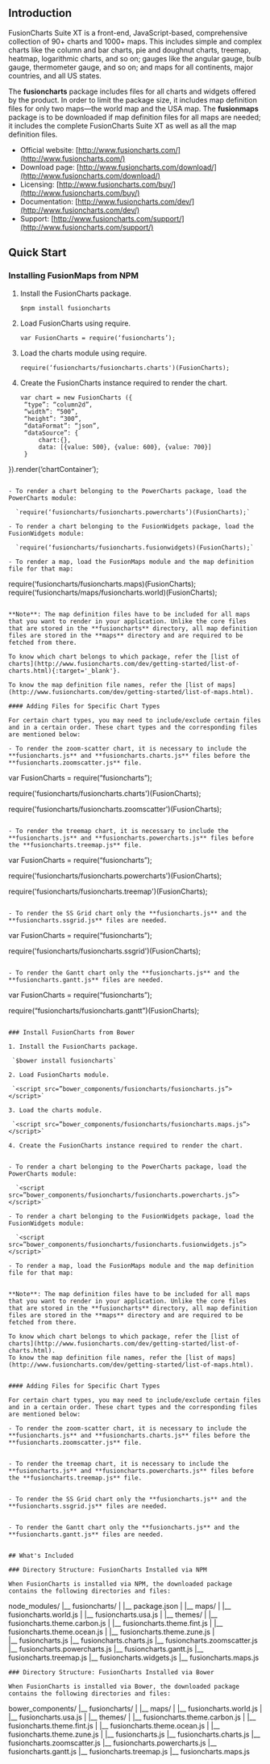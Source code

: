 ## Introduction

FusionCharts Suite XT is a front-end, JavaScript-based, comprehensive collection of 90+ charts and  1000+ maps. This includes simple and complex charts like the column and bar charts, pie and doughnut charts, treemap, heatmap, logarithmic charts, and so on; gauges like the angular gauge, bulb gauge, thermometer gauge, and so on; and maps for all continents, major countries, and all US states.

The **fusioncharts** package includes files for all charts and widgets offered by the product. In order to limit the package size, it includes map definition files for only two maps—the world map and the USA map. The **fusionmaps** package is to be downloaded if map definition files for all maps are needed; it includes the complete FusionCharts Suite XT as well as all the map definition files.

* Official website: [http://www.fusioncharts.com/](http://www.fusioncharts.com/)
* Download page: [http://www.fusioncharts.com/download/](http://www.fusioncharts.com/download/)
* Licensing: [http://www.fusioncharts.com/buy/](http://www.fusioncharts.com/buy/)
* Documentation: [http://www.fusioncharts.com/dev/](http://www.fusioncharts.com/dev/)
* Support: [http://www.fusioncharts.com/support/](http://www.fusioncharts.com/support/)

## Quick Start

### Installing FusionMaps from NPM

1. Install the FusionCharts package.

   `$npm install fusioncharts`
   
2. Load FusionCharts using require.

   `var FusionCharts = require(‘fusioncharts’);`
   
3. Load the charts module using require.

   `require(‘fusioncharts/fusioncharts.charts')(FusionCharts);`
   
4. Create the FusionCharts instance required to render the chart.

   ```
   var chart = new FusionCharts ({
	“type”: “column2d”,
	“width”: “500”,
	“height”: “300”,
	“dataFormat”: “json”,
	“dataSource”: {
		chart:{},
		data: [{value: 500}, {value: 600}, {value: 700}]
	}
}).render(‘chartContainer’);
```

- To render a chart belonging to the PowerCharts package, load the PowerCharts module:

  `require(‘fusioncharts/fusioncharts.powercharts’)(FusionCharts);`

- To render a chart belonging to the FusionWidgets package, load the FusionWidgets module:

  `require(‘fusioncharts/fusioncharts.fusionwidgets)(FusionCharts);`

- To render a map, load the FusionMaps module and the map definition file for that map:

  ```
  require(‘fusioncharts/fusioncharts.maps)(FusionCharts);  
  require(‘fusioncharts/maps/fusioncharts.world)(FusionCharts);
  ```

**Note**: The map definition files have to be included for all maps that you want to render in your application. Unlike the core files that are stored in the **fusioncharts** directory, all map definition files are stored in the **maps** directory and are required to be fetched from there.

To know which chart belongs to which package, refer the [list of charts](http://www.fusioncharts.com/dev/getting-started/list-of-charts.html){:target='_blank'}.

To know the map definition file names, refer the [list of maps](http://www.fusioncharts.com/dev/getting-started/list-of-maps.html).

#### Adding Files for Specific Chart Types

For certain chart types, you may need to include/exclude certain files and in a certain order. These chart types and the corresponding files are mentioned below:

- To render the zoom-scatter chart, it is necessary to include the **fusioncharts.js** and **fusioncharts.charts.js** files before the **fusioncharts.zoomscatter.js** file. 

 ```
  var FusionCharts = require(“fusioncharts”);
  
  require('fusioncharts/fusioncharts.charts')(FusionCharts);
  
  require('fusioncharts/fusioncharts.zoomscatter')(FusionCharts);
  ```

- To render the treemap chart, it is necessary to include the **fusioncharts.js** and **fusioncharts.powercharts.js** files before the **fusioncharts.treemap.js** file.

  ```
  var FusionCharts = require(“fusioncharts”);
  
  require('fusioncharts/fusioncharts.powercharts')(FusionCharts);
  
  require('fusioncharts/fusioncharts.treemap')(FusionCharts);
  ```

- To render the SS Grid chart only the **fusioncharts.js** and the **fusioncharts.ssgrid.js** files are needed.

  ```
  var FusionCharts = require(“fusioncharts”);
  
  require('fusioncharts/fusioncharts.ssgrid')(FusionCharts);
  ```

- To render the Gantt chart only the **fusioncharts.js** and the **fusioncharts.gantt.js** files are needed.

  ```
  var FusionCharts = require(“fusioncharts”);
  
  require(“fusioncharts/fusioncharts.gantt”)(FusionCharts);
  ```

### Install FusionCharts from Bower

1. Install the FusionCharts package.

   `$bower install fusioncharts`
   
2. Load FusionCharts module.

   `<script src=”bower_components/fusioncharts/fusioncharts.js”></script>`
   
3. Load the charts module.

   `<script src=”bower_components/fusioncharts/fusioncharts.maps.js”></script>`
   
4. Create the FusionCharts instance required to render the chart.

   ```
  <script>
	new FusionCharts({
		“type”: “column2d”,
		“width”: “500”,
		“height”: “300”,
		“dataFormat”: “json”,
		“dataSource”: {
			chart:{},
			data: [{value: 500}, {value: 600}, {value: 700}]
		}
	}).render(‘chartContainer’);
</script>
```

- To render a chart belonging to the PowerCharts package, load the PowerCharts module:

  `<script src=”bower_components/fusioncharts/fusioncharts.powercharts.js”> </script>`

- To render a chart belonging to the FusionWidgets package, load the FusionWidgets module:

  `<script src=”bower_components/fusioncharts/fusioncharts.fusionwidgets.js”> </script>`

- To render a map, load the FusionMaps module and the map definition file for that map:

  ```
  <script src=”bower_components/fusioncharts/fusioncharts.maps.js”> </script>
  <script src=”bower_components/fusioncharts/maps/fusioncharts.world.js”> </script>
  ```

**Note**: The map definition files have to be included for all maps that you want to render in your application. Unlike the core files that are stored in the **fusioncharts** directory, all map definition files are stored in the **maps** directory and are required to be fetched from there.

To know which chart belongs to which package, refer the [list of charts](http://www.fusioncharts.com/dev/getting-started/list-of-charts.html).
To know the map definition file names, refer the [list of maps](http://www.fusioncharts.com/dev/getting-started/list-of-maps.html).


#### Adding Files for Specific Chart Types

For certain chart types, you may need to include/exclude certain files and in a certain order. These chart types and the corresponding files are mentioned below:

- To render the zoom-scatter chart, it is necessary to include the **fusioncharts.js** and **fusioncharts.charts.js** files before the **fusioncharts.zoomscatter.js** file.

  ```
  <script src = ”bower_components/fusioncharts/fusioncharts.js”> </script>
 
  <script src = “bower_components/fusioncharts/fusioncharts.charts.js”> </script>
  
  <script src = “bower_components/fusioncharts/fusioncharts.zoomscatter.js”> </script>
  ```

- To render the treemap chart, it is necessary to include the **fusioncharts.js** and **fusioncharts.powercharts.js** files before the **fusioncharts.treemap.js** file.

  ```
  <script src = ”bower_components/fusioncharts/fusioncharts.js”> </script>
  
  <script src = “bower_components/fusioncharts/fusioncharts.powercharts.js”> </script>
  
  <script src = “bower_components/fusioncharts/fusioncharts.treemap.js”> </script>
  ```

- To render the SS Grid chart only the **fusioncharts.js** and the **fusioncharts.ssgrid.js** files are needed.

  ```
  <script src = ”bower_components/fusioncharts/fusioncharts.js”> </script>
  
  <script src = “bower_components/fusioncharts/fusioncharts.ssgrid.js”> </script>
  ```

- To render the Gantt chart only the **fusioncharts.js** and the **fusioncharts.gantt.js** files are needed.

  ```
  <script src = ”bower_components/fusioncharts/fusioncharts.js”> </script>
  
  <script src = “bower_components/fusioncharts/fusioncharts.gantt.js”> </script>
  ```
  
## What's Included

### Directory Structure: FusionCharts Installed via NPM

When FusionCharts is installed via NPM, the downloaded package contains the following directories and files:

```
node_modules/
|__ fusioncharts/
|
	|__ package.json
	|
	|__ maps/
	|	|__ fusioncharts.world.js
	|	|__ fusioncharts.usa.js
	|
	|__ themes/
	|	|__ fusioncharts.theme.carbon.js
	|	|__ fusioncharts.theme.fint.js
	|	|__ fusioncharts.theme.ocean.js
	|	|__ fusioncharts.theme.zune.js
	|	
	|__ fusioncharts.js
	|__ fusioncharts.charts.js
	|__ fusioncharts.zoomscatter.js
	|__ fusioncharts.powercharts.js
	|__ fusioncharts.gantt.js
	|__ fusioncharts.treemap.js
	|__ fusioncharts.widgets.js
	|__ fusioncharts.maps.js
```
### Directory Structure: FusionCharts Installed via Bower 

When FusionCharts is installed via Bower, the downloaded package contains the following directories and files:

```
bower_components/
|__ fusioncharts/
	|
	|__ maps/
	|	|__ fusioncharts.world.js
	|	|__ fusioncharts.usa.js
	|
	|__ themes/
	|	|__ fusioncharts.theme.carbon.js
	|	|__ fusioncharts.theme.fint.js
	|	|__ fusioncharts.theme.ocean.js
	|	|__ fusioncharts.theme.zune.js
	|
	|__ fusioncharts.js
	|__ fusioncharts.charts.js
	|__ fusioncharts.zoomscatter.js
	|__ fusioncharts.powercharts.js
	|__ fusioncharts.gantt.js
	|__ fusioncharts.treemap.js
	|__ fusioncharts.maps.js
```
